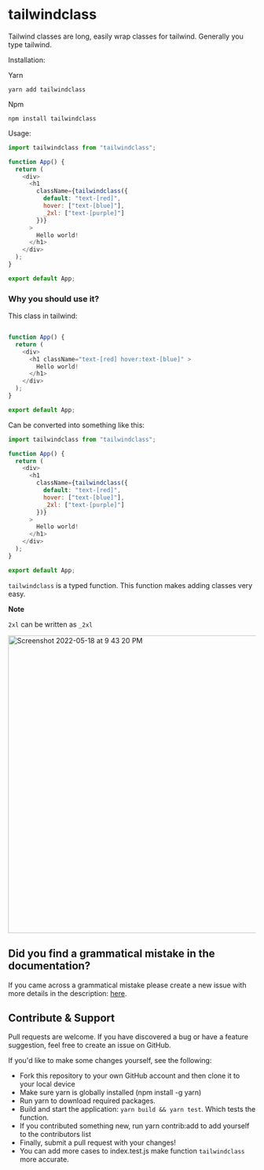 # tailwindclass

Tailwind classes are long, easily wrap classes for tailwind. Generally you type tailwind.

Installation:

Yarn
```log
yarn add tailwindclass
```
Npm

```npm
npm install tailwindclass
```

Usage:

```javascript
import tailwindclass from "tailwindclass";

function App() {
  return (
    <div>
      <h1
        className={tailwindclass({
          default: "text-[red]",
          hover: ["text-[blue]"],
          _2xl: ["text-[purple]"]
        })}
      >
        Hello world!
      </h1>
    </div>
  );
}

export default App;
```

### Why you should use it?


This class in tailwind:


```javascript

function App() {
  return (
    <div>
      <h1 className="text-[red] hover:text-[blue]" >
        Hello world!
      </h1>
    </div>
  );
}

export default App;
```


Can be converted into something like this:

```javascript
import tailwindclass from "tailwindclass";

function App() {
  return (
    <div>
      <h1
        className={tailwindclass({
          default: "text-[red]",
          hover: ["text-[blue]"],
          _2xl: ["text-[purple]"]
        })}
      >
        Hello world!
      </h1>
    </div>
  );
}

export default App;
```




`tailwindclass` is a typed function. This function makes adding classes very easy. 


**Note** 

`2xl` can be written as `_2xl`

<img width="605" alt="Screenshot 2022-05-18 at 9 43 20 PM" src="https://user-images.githubusercontent.com/42450390/169096966-6b79d03a-e0fc-4259-b853-60790d8e1182.png">


## Did you find a grammatical mistake in the documentation?

If you came across a grammatical mistake please create a new issue with more details in the description: [here](https://github.com/ilyaskarim/tailwindclass/issues/new?title=I%20found%20a%20grammatical%20mistake).

## Contribute & Support

Pull requests are welcome. If you have discovered a bug or have a feature suggestion, feel free to create an issue on GitHub.

If you'd like to make some changes yourself, see the following:

- Fork this repository to your own GitHub account and then clone it to your local device
- Make sure yarn is globally installed (npm install -g yarn)
- Run yarn to download required packages.
- Build and start the application: `yarn build && yarn test`. Which tests the function. 
- If you contributed something new, run yarn contrib:add <your GitHub username> <contribution type> to add yourself to the contributors list
- Finally, submit a pull request with your changes!
- You can add more cases to index.test.js make function `tailwindclass` more accurate. 
